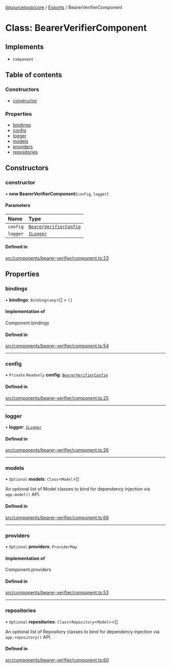 [@sourceloop/core](../README.md) / [Exports](../modules.md) / BearerVerifierComponent

# Class: BearerVerifierComponent

## Implements

- `Component`

## Table of contents

### Constructors

- [constructor](BearerVerifierComponent.md#constructor)

### Properties

- [bindings](BearerVerifierComponent.md#bindings)
- [config](BearerVerifierComponent.md#config)
- [logger](BearerVerifierComponent.md#logger)
- [models](BearerVerifierComponent.md#models)
- [providers](BearerVerifierComponent.md#providers)
- [repositories](BearerVerifierComponent.md#repositories)

## Constructors

### constructor

• **new BearerVerifierComponent**(`config`, `logger`)

#### Parameters

| Name | Type |
| :------ | :------ |
| `config` | [`BearerVerifierConfig`](../interfaces/BearerVerifierConfig.md) |
| `logger` | [`ILogger`](../interfaces/ILogger.md) |

#### Defined in

[src/components/bearer-verifier/component.ts:23](https://github.com/sourcefuse/loopback4-microservice-catalog/blob/bc2553587/packages/core/src/components/bearer-verifier/component.ts#L23)

## Properties

### bindings

• **bindings**: `Binding`<`any`\>[] = `[]`

#### Implementation of

Component.bindings

#### Defined in

[src/components/bearer-verifier/component.ts:54](https://github.com/sourcefuse/loopback4-microservice-catalog/blob/bc2553587/packages/core/src/components/bearer-verifier/component.ts#L54)

___

### config

• `Private` `Readonly` **config**: [`BearerVerifierConfig`](../interfaces/BearerVerifierConfig.md)

#### Defined in

[src/components/bearer-verifier/component.ts:25](https://github.com/sourcefuse/loopback4-microservice-catalog/blob/bc2553587/packages/core/src/components/bearer-verifier/component.ts#L25)

___

### logger

• **logger**: [`ILogger`](../interfaces/ILogger.md)

#### Defined in

[src/components/bearer-verifier/component.ts:26](https://github.com/sourcefuse/loopback4-microservice-catalog/blob/bc2553587/packages/core/src/components/bearer-verifier/component.ts#L26)

___

### models

• `Optional` **models**: `Class`<`Model`\>[]

An optional list of Model classes to bind for dependency injection
via `app.model()` API.

#### Defined in

[src/components/bearer-verifier/component.ts:66](https://github.com/sourcefuse/loopback4-microservice-catalog/blob/bc2553587/packages/core/src/components/bearer-verifier/component.ts#L66)

___

### providers

• `Optional` **providers**: `ProviderMap`

#### Implementation of

Component.providers

#### Defined in

[src/components/bearer-verifier/component.ts:53](https://github.com/sourcefuse/loopback4-microservice-catalog/blob/bc2553587/packages/core/src/components/bearer-verifier/component.ts#L53)

___

### repositories

• `Optional` **repositories**: `Class`<`Repository`<`Model`\>\>[]

An optional list of Repository classes to bind for dependency injection
via `app.repository()` API.

#### Defined in

[src/components/bearer-verifier/component.ts:60](https://github.com/sourcefuse/loopback4-microservice-catalog/blob/bc2553587/packages/core/src/components/bearer-verifier/component.ts#L60)

